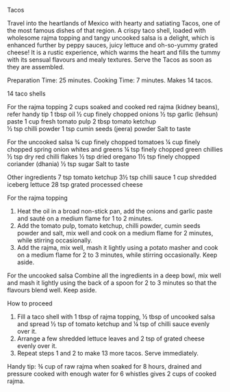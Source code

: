 Tacos

Travel into the heartlands of Mexico with hearty and satiating Tacos, one of the most famous dishes of that region. A crispy taco shell, loaded with wholesome rajma topping and tangy uncooked salsa is a delight, which is enhanced further by peppy sauces, juicy lettuce and oh-so-yummy grated cheese! It is a rustic experience, which warms the heart and fills the tummy with its sensual flavours and mealy textures. Serve the Tacos as soon as they are assembled.

Preparation Time: 25 minutes.
Cooking Time: 7 minutes.
Makes 14 tacos.

14 taco shells

For the rajma topping
2 cups soaked and cooked red rajma (kidney beans), refer handy tip
1 tbsp oil
½ cup finely chopped onions
½ tsp garlic (lehsun) paste
1 cup fresh tomato pulp
2 tbsp tomato ketchup      
½ tsp chilli powder
1 tsp cumin seeds (jeera) powder
Salt to taste

For the uncooked salsa
¾ cup finely chopped tomatoes
¼ cup finely chopped spring onion whites and greens
¼ tsp finely chopped green chillies
½ tsp dry red chilli flakes
½ tsp dried oregano
1½ tsp finely chopped coriander (dhania)
½ tsp sugar
Salt to taste

Other ingredients
7 tsp tomato ketchup
3½ tsp chilli sauce
1 cup shredded iceberg lettuce
28 tsp grated processed cheese

For the rajma topping
1. Heat the oil in a broad non-stick pan, add the onions and garlic paste and sauté on a medium flame for 1 to 2 minutes.
2. Add the tomato pulp, tomato ketchup, chilli powder, cumin seeds powder and salt, mix well and cook on a medium flame for 2 minutes, while stirring occasionally.
3. Add the rajma, mix well, mash it lightly using a potato masher and cook on a medium flame for 2 to 3 minutes, while stirring occasionally. Keep aside. 

For the uncooked salsa
Combine all the ingredients in a deep bowl, mix well and mash it lightly using the back of a spoon for 2 to 3 minutes so that the flavours blend well. Keep aside. 

How to proceed
1. Fill a taco shell with 1 tbsp of rajma topping, ½ tbsp of uncooked salsa and spread ½ tsp of tomato ketchup and ¼ tsp of chilli sauce evenly over it. 
2. Arrange a few shredded lettuce leaves and 2 tsp of grated cheese evenly over it. 
3. Repeat steps 1 and 2 to make 13 more tacos. 
Serve immediately. 

Handy tip: ¾ cup of raw rajma when soaked for 8 hours, drained and pressure cooked with enough water for 6 whistles gives 2 cups of cooked rajma.
